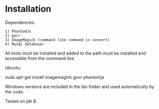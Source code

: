 Installation
=============

Dependencies:

    1) PhantomJs
    2) gocr
    3) ImageMagick (command line command is convert)
    4) Mysql database/

All tools must be installed and added to the path must be installed and accessible from the command line.

Ubuntu:

sudo apt-get install imagemagick gocr phantomjs

Windows versions are included in the bin folder and used automatically by the code.

Tested on jdk 8.

